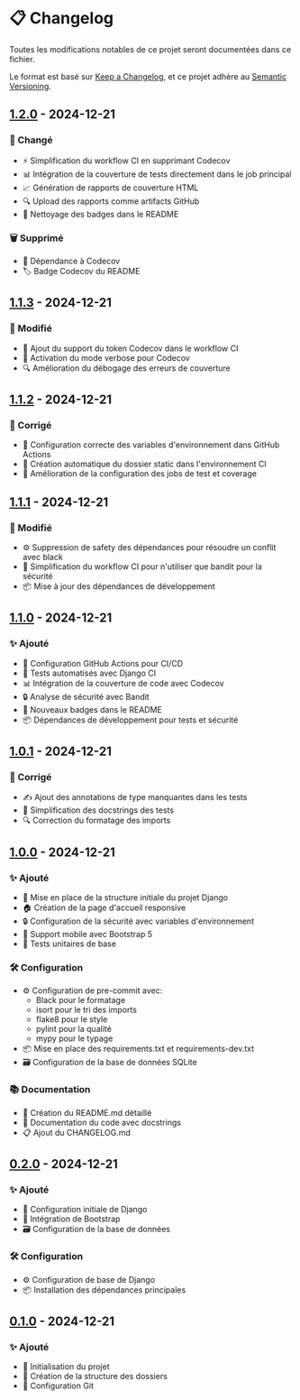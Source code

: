 # 📋 Changelog

Toutes les modifications notables de ce projet seront documentées dans ce fichier.

Le format est basé sur [Keep a Changelog](https://keepachangelog.com/fr/1.1.0/),
et ce projet adhère au [Semantic Versioning](https://semver.org/spec/v2.0.0.html).

## [1.2.0] - 2024-12-21

### 🔄 Changé
- ⚡️ Simplification du workflow CI en supprimant Codecov
- 📊 Intégration de la couverture de tests directement dans le job principal
- 📈 Génération de rapports de couverture HTML
- 🔍 Upload des rapports comme artifacts GitHub
- 🧹 Nettoyage des badges dans le README

### 🗑️ Supprimé
- 🔌 Dépendance à Codecov
- 🏷️ Badge Codecov du README

## [1.1.3] - 2024-12-21

### 🔧 Modifié
- 🔑 Ajout du support du token Codecov dans le workflow CI
- 📝 Activation du mode verbose pour Codecov
- 🔍 Amélioration du débogage des erreurs de couverture

## [1.1.2] - 2024-12-21

### 🐛 Corrigé
- 🔐 Configuration correcte des variables d'environnement dans GitHub Actions
- 📁 Création automatique du dossier static dans l'environnement CI
- 🔧 Amélioration de la configuration des jobs de test et coverage

## [1.1.1] - 2024-12-21

### 🔧 Modifié
- ⚙️ Suppression de safety des dépendances pour résoudre un conflit avec black
- 🔄 Simplification du workflow CI pour n'utiliser que bandit pour la sécurité
- 📦 Mise à jour des dépendances de développement

## [1.1.0] - 2024-12-21

### ✨ Ajouté
- 🔄 Configuration GitHub Actions pour CI/CD
- 🧪 Tests automatisés avec Django CI
- 📊 Intégration de la couverture de code avec Codecov
- 🔒 Analyse de sécurité avec Bandit
- 📝 Nouveaux badges dans le README
- 📦 Dépendances de développement pour tests et sécurité

## [1.0.1] - 2024-12-21

### 🐛 Corrigé
- ✍️ Ajout des annotations de type manquantes dans les tests
- 📝 Simplification des docstrings des tests
- 🔍 Correction du formatage des imports

## [1.0.0] - 2024-12-21

### ✨ Ajouté
- 🎨 Mise en place de la structure initiale du projet Django
- 🏠 Création de la page d'accueil responsive
- 🔒 Configuration de la sécurité avec variables d'environnement
- 📱 Support mobile avec Bootstrap 5
- 🧪 Tests unitaires de base

### 🛠️ Configuration
- ⚙️ Configuration de pre-commit avec:
  - Black pour le formatage
  - isort pour le tri des imports
  - flake8 pour le style
  - pylint pour la qualité
  - mypy pour le typage
- 📦 Mise en place des requirements.txt et requirements-dev.txt
- 🗃️ Configuration de la base de données SQLite

### 📚 Documentation
- 📖 Création du README.md détaillé
- 📝 Documentation du code avec docstrings
- 📋 Ajout du CHANGELOG.md

## [0.2.0] - 2024-12-21

### ✨ Ajouté
- 🎨 Configuration initiale de Django
- 📱 Intégration de Bootstrap
- 🗃️ Configuration de la base de données

### 🛠️ Configuration
- ⚙️ Configuration de base de Django
- 📦 Installation des dépendances principales

## [0.1.0] - 2024-12-21

### ✨ Ajouté
- 🎉 Initialisation du projet
- 📁 Création de la structure des dossiers
- 📝 Configuration Git

[1.2.0]: https://github.com/Brechoire/MonAvesnois/releases/tag/v1.2.0
[1.1.3]: https://github.com/Brechoire/MonAvesnois/releases/tag/v1.1.3
[1.1.2]: https://github.com/Brechoire/MonAvesnois/releases/tag/v1.1.2
[1.1.1]: https://github.com/Brechoire/MonAvesnois/releases/tag/v1.1.1
[1.1.0]: https://github.com/Brechoire/MonAvesnois/releases/tag/v1.1.0
[1.0.1]: https://github.com/Brechoire/MonAvesnois/releases/tag/v1.0.1
[1.0.0]: https://github.com/Brechoire/MonAvesnois/releases/tag/v1.0.0
[0.2.0]: https://github.com/Brechoire/MonAvesnois/releases/tag/v0.2.0
[0.1.0]: https://github.com/Brechoire/MonAvesnois/releases/tag/v0.1.0

